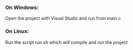 ### On Windows:
Open the project with Visual Studio and run from main.c

### On Linux:
Run the script run.sh which will compile and run the project